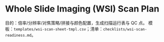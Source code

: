 # Whole Slide Imaging (WSI) Scan Plan

目的：倍率/分辨率/对焦策略/拼接与颜色配置，生成扫描运行表与 QC 点。
模板：`templates/wsi-scan-sheet-tmpl.csv`；清单：`checklists/wsi-scan-readiness.md`。
